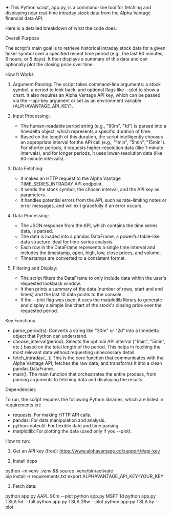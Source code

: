 ✦ This Python script, app.py, is a command-line tool for fetching and displaying near real-time
  intraday stock data from the Alpha Vantage financial data API.

  Here is a detailed breakdown of what the code does:

  Overall Purpose

  The script's main goal is to retrieve historical intraday stock data for a given ticker
  symbol over a specified recent time period (e.g., the last 90 minutes, 6 hours, or 5 days).
  It then displays a summary of this data and can optionally plot the closing price over time.

  How It Works

   1. Argument Parsing: The script takes command-line arguments: a stock symbol, a period to
      look back, and optional flags like --plot to show a chart. It also requires an Alpha
      Vantage API key, which can be passed via the --api-key argument or set as an environment
      variable (ALPHAVANTAGE_API_KEY).

   2. Input Processing:
       * The human-readable period string (e.g., "90m", "1d") is parsed into a timedelta
         object, which represents a specific duration of time.
       * Based on the length of this duration, the script intelligently chooses an appropriate
         interval for the API call (e.g., "1min", "5min", "15min"). For shorter periods, it
         requests higher-resolution data (like 1-minute intervals), and for longer periods, it
         uses lower-resolution data (like 60-minute intervals).

   3. Data Fetching:
       * It makes an HTTP request to the Alpha Vantage TIME_SERIES_INTRADAY API endpoint.
       * It sends the stock symbol, the chosen interval, and the API key as parameters.
       * It handles potential errors from the API, such as rate-limiting notes or error
         messages, and will exit gracefully if an error occurs.

   4. Data Processing:
       * The JSON response from the API, which contains the time series data, is parsed.
       * The data is loaded into a pandas DataFrame, a powerful table-like data structure ideal
         for time-series analysis.
       * Each row in the DataFrame represents a single time interval and includes the
         timestamp, open, high, low, close prices, and volume.
       * Timestamps are converted to a consistent format.

   5. Filtering and Display:
       * The script filters the DataFrame to only include data within the user's requested
         lookback window.
       * It then prints a summary of the data (number of rows, start and end times) and the
         last 10 data points to the console.
       * If the --plot flag was used, it uses the matplotlib library to generate and display a
         simple line chart of the stock's closing price over the requested period.

  Key Functions


   * parse_period(s): Converts a string like "30m" or "2d" into a timedelta object that
     Python can understand.
   * choose_interval(period): Selects the optimal API interval ("1min", "5min", etc.) based on
      the total length of the period. This helps in fetching the most relevant data without
     requesting unnecessary detail.
   * fetch_intraday(...): This is the core function that communicates with the Alpha Vantage
     API, fetches the raw data, and transforms it into a clean pandas DataFrame.
   * main(): The main function that orchestrates the entire process, from parsing arguments
     to fetching data and displaying the results.

  Dependencies

  To run, the script requires the following Python libraries, which are listed in
  requirements.txt:
   * requests: For making HTTP API calls.
   * pandas: For data manipulation and analysis.
   * python-dateutil: For flexible date and time parsing.
   * matplotlib: For plotting the data (used only if you --plot).

How ro run:

1. Get an API key (free): https://www.alphavantage.co/support/#api-key

2. Install deps

python -m venv .venv && source .venv/bin/activate  
pip install -r requirements.txt
export ALPHAVANTAGE_API_KEY=YOUR_KEY  

3. Fetch data:

python app.py AAPL 90m --plot
python app.py MSFT 1d
python app.py TSLA 5d --full
python app.py TSLA 26w --plot
python app.py TSLA 5y --plot

